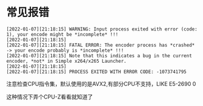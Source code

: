 # 常见报错
```
[2022-01-07][21:18:15] WARNING: Input process exited with error (code: 1), your encode might be *incomplete* !!!
[2022-01-07][21:18:15] 
[2022-01-07][21:18:15] FATAL ERROR: The encoder process has *crashed* -> your encode probably is *incomplete* !!!
[2022-01-07][21:18:15] Note that this indicates a bug in the current encoder, *not* in Simple x264/x265 Launcher.
[2022-01-07][21:18:15] 
[2022-01-07][21:18:15] PROCESS EXITED WITH ERROR CODE: -1073741795
```
注意检查CPU指令集，默认使用的是AVX2,有部分CPU不支持，LIKE E5-2690 0
 
这种情况下弄个CPU-Z看看就知道了